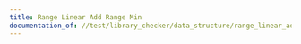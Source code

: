 ```yaml
---
title: Range Linear Add Range Min
documentation_of: //test/library_checker/data_structure/range_linear_add_range_min.test.py
---
```

